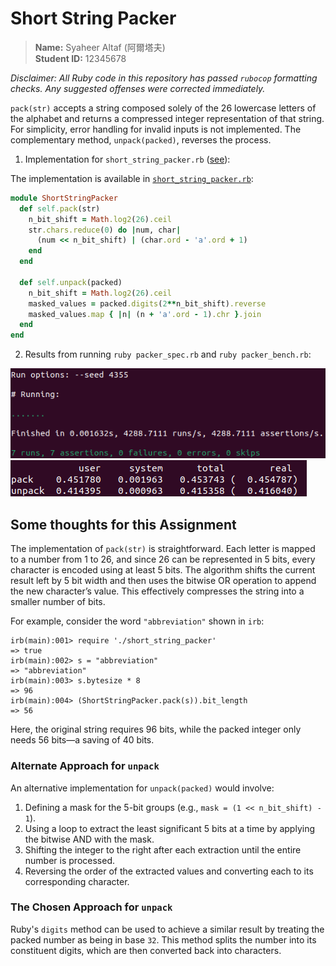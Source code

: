 # Short String Packer
> **Name:** Syaheer Altaf (阿爾塔夫)  
> **Student ID:** 12345678

*Disclaimer: All Ruby code in this repository has passed `rubocop` formatting checks. Any suggested offenses were corrected immediately.*

`pack(str)` accepts a string composed solely of the 26 lowercase letters of the alphabet and returns a compressed integer representation of that string. For simplicity, error handling for invalid inputs is not implemented. The complementary method, `unpack(packed)`, reverses the process.

1. Implementation for `short_string_packer.rb` ([see](short_string_packer)):

The implementation is available in [`short_string_packer.rb`](short_string_packer.rb):

```ruby
module ShortStringPacker
  def self.pack(str)
    n_bit_shift = Math.log2(26).ceil
    str.chars.reduce(0) do |num, char|
      (num << n_bit_shift) | (char.ord - 'a'.ord + 1)
    end
  end

  def self.unpack(packed)
    n_bit_shift = Math.log2(26).ceil
    masked_values = packed.digits(2**n_bit_shift).reverse
    masked_values.map { |n| (n + 'a'.ord - 1).chr }.join
  end
end
```
2. Results from running `ruby packer_spec.rb` and `ruby packer_bench.rb`:

![packer_spec](imgs/packer_spec.png)  
![packer_bench](imgs/packer_bench.png)

## Some thoughts for this Assignment

The implementation of `pack(str)` is straightforward. Each letter is mapped to a number from 1 to 26, and since 26 can be represented in 5 bits, every character is encoded using at least 5 bits. The algorithm shifts the current result left by 5 bit width and then uses the bitwise OR operation to append the new character’s value. This effectively compresses the string into a smaller number of bits.

For example, consider the word `"abbreviation"` shown in `irb`:

```
irb(main):001> require './short_string_packer'
=> true
irb(main):002> s = "abbreviation"
=> "abbreviation"
irb(main):003> s.bytesize * 8
=> 96
irb(main):004> (ShortStringPacker.pack(s)).bit_length
=> 56
```

Here, the original string requires 96 bits, while the packed integer only needs 56 bits—a saving of 40 bits.

### Alternate Approach for `unpack`

An alternative implementation for `unpack(packed)` would involve:

1. Defining a mask for the 5-bit groups (e.g., `mask = (1 << n_bit_shift) - 1`).
2. Using a loop to extract the least significant 5 bits at a time by applying the bitwise AND with the mask.
3. Shifting the integer to the right after each extraction until the entire number is processed.
4. Reversing the order of the extracted values and converting each to its corresponding character.

### The Chosen Approach for `unpack`
Ruby's `digits` method can be used to achieve a similar result by treating the packed number as being in base `32`. This method splits the number into its constituent digits, which are then converted back into characters.
